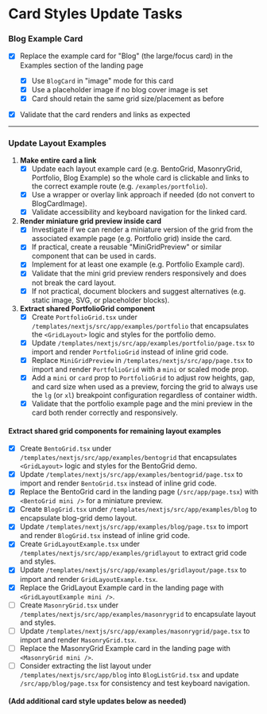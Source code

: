 # Card Styles Update Tasks

### Blog Example Card
- [x] Replace the example card for "Blog" (the large/focus card) in the Examples section of the landing page
  - [x] Use `BlogCard` in "image" mode for this card
  - [x] Use a placeholder image if no blog cover image is set
  - [x] Card should retain the same grid size/placement as before
- [x] Validate that the card renders and links as expected


---

### Update Layout Examples

1. **Make entire card a link**
   - [x] Update each layout example card (e.g. BentoGrid, MasonryGrid, Portfolio, Blog Example) so the whole card is clickable and links to the correct example route (e.g. `/examples/portfolio`).
   - [x] Use a wrapper or overlay link approach if needed (do not convert to BlogCardImage).
   - [x] Validate accessibility and keyboard navigation for the linked card.

2. **Render miniature grid preview inside card**
   - [x] Investigate if we can render a miniature version of the grid from the associated example page (e.g. Portfolio grid) inside the card.
   - [x] If practical, create a reusable "MiniGridPreview" or similar component that can be used in cards.
   - [x] Implement for at least one example (e.g. Portfolio Example card).
   - [x] Validate that the mini grid preview renders responsively and does not break the card layout.
   - [x] If not practical, document blockers and suggest alternatives (e.g. static image, SVG, or placeholder blocks).

3. **Extract shared PortfolioGrid component**
   - [x] Create `PortfolioGrid.tsx` under `/templates/nextjs/src/app/examples/portfolio` that encapsulates the `<GridLayout>` logic and styles for the portfolio demo.
   - [x] Update `/templates/nextjs/src/app/examples/portfolio/page.tsx` to import and render `PortfolioGrid` instead of inline grid code.
   - [x] Replace `MiniGridPreview` in `/templates/nextjs/src/app/page.tsx` to import and render `PortfolioGrid` with a `mini` or scaled mode prop.
   - [x] Add a `mini` or `card` prop to `PortfolioGrid` to adjust row heights, gap, and card size when used as a preview, forcing the grid to always use the `lg` (or `xl`) breakpoint configuration regardless of container width.
   - [x] Validate that the portfolio example page and the mini preview in the card both render correctly and responsively.

#### Extract shared grid components for remaining layout examples
   - [x] Create `BentoGrid.tsx` under `/templates/nextjs/src/app/examples/bentogrid` that encapsulates `<GridLayout>` logic and styles for the BentoGrid demo.
   - [x] Update `/templates/nextjs/src/app/examples/bentogrid/page.tsx` to import and render `BentoGrid.tsx` instead of inline grid code.
   - [x] Replace the BentoGrid card in the landing page (`/src/app/page.tsx`) with `<BentoGrid mini />` for a miniature preview.
   - [x] Create `BlogGrid.tsx` under `/templates/nextjs/src/app/examples/blog` to encapsulate blog-grid demo layout.
   - [x] Update `/templates/nextjs/src/app/examples/blog/page.tsx` to import and render `BlogGrid.tsx` instead of inline grid code.
   - [x] Create `GridLayoutExample.tsx` under `/templates/nextjs/src/app/examples/gridlayout` to extract grid code and styles.
   - [x] Update `/templates/nextjs/src/app/examples/gridlayout/page.tsx` to import and render `GridLayoutExample.tsx`.
   - [x] Replace the GridLayout Example card in the landing page with `<GridLayoutExample mini />`.
   - [ ] Create `MasonryGrid.tsx` under `/templates/nextjs/src/app/examples/masonrygrid` to encapsulate layout and styles.
   - [ ] Update `/templates/nextjs/src/app/examples/masonrygrid/page.tsx` to import and render `MasonryGrid.tsx`.
   - [ ] Replace the MasonryGrid Example card in the landing page with `<MasonryGrid mini />`.
   - [ ] Consider extracting the list layout under `/templates/nextjs/src/app/blog` into `BlogListGrid.tsx` and update `/src/app/blog/page.tsx` for consistency and test keyboard navigation.

#### (Add additional card style updates below as needed)
